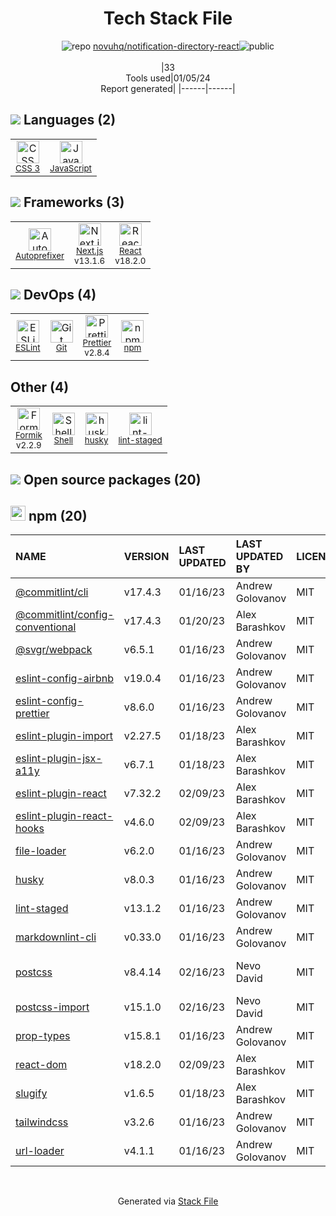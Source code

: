 <!--
&lt;--- Readme.md Snippet without images Start ---&gt;
## Tech Stack
novuhq/notification-directory-react is built on the following main stack:

- [React](https://reactjs.org/) – Javascript UI Libraries
- [JavaScript](https://developer.mozilla.org/en-US/docs/Web/JavaScript) – Languages
- [Autoprefixer](https://github.com/postcss/autoprefixer) – CSS Pre-processors / Extensions
- [ESLint](http://eslint.org/) – Code Review
- [Shell](https://en.wikipedia.org/wiki/Shell_script) – Shells
- [Next.js](https://nextjs.org/) – Frameworks (Full Stack)
- [Prettier](https://prettier.io/) – Code Review
- [Formik](https://jaredpalmer.com/formik/) – Web Forms

Full tech stack [here](/techstack.md)

&lt;--- Readme.md Snippet without images End ---&gt;

&lt;--- Readme.md Snippet with images Start ---&gt;
## Tech Stack
novuhq/notification-directory-react is built on the following main stack:

- <img width='25' height='25' src='https://img.stackshare.io/service/1020/OYIaJ1KK.png' alt='React'/> [React](https://reactjs.org/) – Javascript UI Libraries
- <img width='25' height='25' src='https://img.stackshare.io/service/1209/javascript.jpeg' alt='JavaScript'/> [JavaScript](https://developer.mozilla.org/en-US/docs/Web/JavaScript) – Languages
- <img width='25' height='25' src='https://img.stackshare.io/service/2202/72d087642cfce6fef6f2dabec5bf49e8_400x400.png' alt='Autoprefixer'/> [Autoprefixer](https://github.com/postcss/autoprefixer) – CSS Pre-processors / Extensions
- <img width='25' height='25' src='https://img.stackshare.io/service/3337/Q4L7Jncy.jpg' alt='ESLint'/> [ESLint](http://eslint.org/) – Code Review
- <img width='25' height='25' src='https://img.stackshare.io/service/4631/default_c2062d40130562bdc836c13dbca02d318205a962.png' alt='Shell'/> [Shell](https://en.wikipedia.org/wiki/Shell_script) – Shells
- <img width='25' height='25' src='https://img.stackshare.io/service/5936/nextjs.png' alt='Next.js'/> [Next.js](https://nextjs.org/) – Frameworks (Full Stack)
- <img width='25' height='25' src='https://img.stackshare.io/service/7035/default_66f265943abed56bcdbfca1c866a4261b1fbb063.jpg' alt='Prettier'/> [Prettier](https://prettier.io/) – Code Review
- <img width='25' height='25' src='https://img.stackshare.io/service/8846/preview.png' alt='Formik'/> [Formik](https://jaredpalmer.com/formik/) – Web Forms

Full tech stack [here](/techstack.md)

&lt;--- Readme.md Snippet with images End ---&gt;
-->
<div align="center">

# Tech Stack File
![](https://img.stackshare.io/repo.svg "repo") [novuhq/notification-directory-react](https://github.com/novuhq/notification-directory-react)![](https://img.stackshare.io/public_badge.svg "public")
<br/><br/>
|33<br/>Tools used|01/05/24 <br/>Report generated|
|------|------|
</div>

## <img src='https://img.stackshare.io/languages.svg'/> Languages (2)
<table><tr>
  <td align='center'>
  <img width='36' height='36' src='https://img.stackshare.io/service/6727/css.png' alt='CSS 3'>
  <br>
  <sub><a href="https://developer.mozilla.org/en-US/docs/Web/CSS/CSS3">CSS 3</a></sub>
  <br>
  <sub></sub>
</td>

<td align='center'>
  <img width='36' height='36' src='https://img.stackshare.io/service/1209/javascript.jpeg' alt='JavaScript'>
  <br>
  <sub><a href="https://developer.mozilla.org/en-US/docs/Web/JavaScript">JavaScript</a></sub>
  <br>
  <sub></sub>
</td>

</tr>
</table>

## <img src='https://img.stackshare.io/frameworks.svg'/> Frameworks (3)
<table><tr>
  <td align='center'>
  <img width='36' height='36' src='https://img.stackshare.io/service/2202/72d087642cfce6fef6f2dabec5bf49e8_400x400.png' alt='Autoprefixer'>
  <br>
  <sub><a href="https://github.com/postcss/autoprefixer">Autoprefixer</a></sub>
  <br>
  <sub></sub>
</td>

<td align='center'>
  <img width='36' height='36' src='https://img.stackshare.io/service/5936/nextjs.png' alt='Next.js'>
  <br>
  <sub><a href="https://nextjs.org/">Next.js</a></sub>
  <br>
  <sub>v13.1.6</sub>
</td>

<td align='center'>
  <img width='36' height='36' src='https://img.stackshare.io/service/1020/OYIaJ1KK.png' alt='React'>
  <br>
  <sub><a href="https://reactjs.org/">React</a></sub>
  <br>
  <sub>v18.2.0</sub>
</td>

</tr>
</table>

## <img src='https://img.stackshare.io/devops.svg'/> DevOps (4)
<table><tr>
  <td align='center'>
  <img width='36' height='36' src='https://img.stackshare.io/service/3337/Q4L7Jncy.jpg' alt='ESLint'>
  <br>
  <sub><a href="http://eslint.org/">ESLint</a></sub>
  <br>
  <sub></sub>
</td>

<td align='center'>
  <img width='36' height='36' src='https://img.stackshare.io/service/1046/git.png' alt='Git'>
  <br>
  <sub><a href="http://git-scm.com/">Git</a></sub>
  <br>
  <sub></sub>
</td>

<td align='center'>
  <img width='36' height='36' src='https://img.stackshare.io/service/7035/default_66f265943abed56bcdbfca1c866a4261b1fbb063.jpg' alt='Prettier'>
  <br>
  <sub><a href="https://prettier.io/">Prettier</a></sub>
  <br>
  <sub>v2.8.4</sub>
</td>

<td align='center'>
  <img width='36' height='36' src='https://img.stackshare.io/service/1120/lejvzrnlpb308aftn31u.png' alt='npm'>
  <br>
  <sub><a href="https://www.npmjs.com/">npm</a></sub>
  <br>
  <sub></sub>
</td>

</tr>
</table>

## Other (4)
<table><tr>
  <td align='center'>
  <img width='36' height='36' src='https://img.stackshare.io/service/8846/preview.png' alt='Formik'>
  <br>
  <sub><a href="https://jaredpalmer.com/formik/">Formik</a></sub>
  <br>
  <sub>v2.2.9</sub>
</td>

<td align='center'>
  <img width='36' height='36' src='https://img.stackshare.io/service/4631/default_c2062d40130562bdc836c13dbca02d318205a962.png' alt='Shell'>
  <br>
  <sub><a href="https://en.wikipedia.org/wiki/Shell_script">Shell</a></sub>
  <br>
  <sub></sub>
</td>

<td align='center'>
  <img width='36' height='36' src='https://img.stackshare.io/service/9527/5502029.jpeg' alt='husky'>
  <br>
  <sub><a href="https://github.com/typicode/husky">husky</a></sub>
  <br>
  <sub></sub>
</td>

<td align='center'>
  <img width='36' height='36' src='https://img.stackshare.io/service/10577/11071.jpeg' alt='lint-staged'>
  <br>
  <sub><a href="https://github.com/okonet/lint-staged">lint-staged</a></sub>
  <br>
  <sub></sub>
</td>

</tr>
</table>


## <img src='https://img.stackshare.io/group.svg' /> Open source packages (20)</h2>

## <img width='24' height='24' src='https://img.stackshare.io/service/1120/lejvzrnlpb308aftn31u.png'/> npm (20)

|NAME|VERSION|LAST UPDATED|LAST UPDATED BY|LICENSE|VULNERABILITIES|
|:------|:------|:------|:------|:------|:------|
|[@commitlint/cli](https://www.npmjs.com/@commitlint/cli)|v17.4.3|01/16/23|Andrew Golovanov |MIT|N/A|
|[@commitlint/config-conventional](https://www.npmjs.com/@commitlint/config-conventional)|v17.4.3|01/20/23|Alex Barashkov |MIT|N/A|
|[@svgr/webpack](https://www.npmjs.com/@svgr/webpack)|v6.5.1|01/16/23|Andrew Golovanov |MIT|N/A|
|[eslint-config-airbnb](https://www.npmjs.com/eslint-config-airbnb)|v19.0.4|01/16/23|Andrew Golovanov |MIT|N/A|
|[eslint-config-prettier](https://www.npmjs.com/eslint-config-prettier)|v8.6.0|01/16/23|Andrew Golovanov |MIT|N/A|
|[eslint-plugin-import](https://www.npmjs.com/eslint-plugin-import)|v2.27.5|01/18/23|Alex Barashkov |MIT|N/A|
|[eslint-plugin-jsx-a11y](https://www.npmjs.com/eslint-plugin-jsx-a11y)|v6.7.1|01/18/23|Alex Barashkov |MIT|N/A|
|[eslint-plugin-react](https://www.npmjs.com/eslint-plugin-react)|v7.32.2|02/09/23|Alex Barashkov |MIT|N/A|
|[eslint-plugin-react-hooks](https://www.npmjs.com/eslint-plugin-react-hooks)|v4.6.0|02/09/23|Alex Barashkov |MIT|N/A|
|[file-loader](https://www.npmjs.com/file-loader)|v6.2.0|01/16/23|Andrew Golovanov |MIT|N/A|
|[husky](https://www.npmjs.com/husky)|v8.0.3|01/16/23|Andrew Golovanov |MIT|N/A|
|[lint-staged](https://www.npmjs.com/lint-staged)|v13.1.2|01/16/23|Andrew Golovanov |MIT|N/A|
|[markdownlint-cli](https://www.npmjs.com/markdownlint-cli)|v0.33.0|01/16/23|Andrew Golovanov |MIT|N/A|
|[postcss](https://www.npmjs.com/postcss)|v8.4.14|02/16/23|Nevo David |MIT|[CVE-2023-44270](https://github.com/advisories/GHSA-7fh5-64p2-3v2j) (Moderate)|
|[postcss-import](https://www.npmjs.com/postcss-import)|v15.1.0|02/16/23|Nevo David |MIT|N/A|
|[prop-types](https://www.npmjs.com/prop-types)|v15.8.1|01/16/23|Andrew Golovanov |MIT|N/A|
|[react-dom](https://www.npmjs.com/react-dom)|v18.2.0|02/09/23|Alex Barashkov |MIT|N/A|
|[slugify](https://www.npmjs.com/slugify)|v1.6.5|01/18/23|Alex Barashkov |MIT|N/A|
|[tailwindcss](https://www.npmjs.com/tailwindcss)|v3.2.6|01/16/23|Andrew Golovanov |MIT|N/A|
|[url-loader](https://www.npmjs.com/url-loader)|v4.1.1|01/16/23|Andrew Golovanov |MIT|N/A|

<br/>
<div align='center'>

Generated via [Stack File](https://github.com/marketplace/stack-file)
